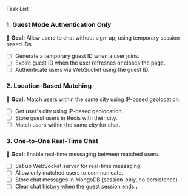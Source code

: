 
Task List 
### **1. Guest Mode Authentication Only**

📌 **Goal:** Allow users to chat without sign-up, using temporary session-based IDs.

- [ ]  Generate a temporary guest ID when a user joins.
- [ ]  Expire guest ID when the user refreshes or closes the page.
- [ ]  Authenticate users via WebSocket using the guest ID.

### **2. Location-Based Matching**

📌 **Goal:** Match users within the same city using IP-based geolocation.

- [ ]  Get user's city using IP-based geolocation.
- [ ]  Store guest users in Redis with their city.
- [ ]  Match users within the same city for chat.

### **3. One-to-One Real-Time Chat**

📌 **Goal:** Enable real-time messaging between matched users.

- [ ]  Set up WebSocket server for real-time messaging.
- [ ]  Allow only matched users to communicate.
- [ ]  Store chat messages in MongoDB (session-only, no persistence).
- [ ]  Clear chat history when the guest session ends.**.**